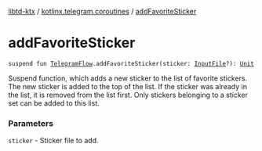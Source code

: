 [libtd-ktx](../index.md) / [kotlinx.telegram.coroutines](index.md) / [addFavoriteSticker](./add-favorite-sticker.md)

# addFavoriteSticker

`suspend fun `[`TelegramFlow`](../kotlinx.telegram.core/-telegram-flow/index.md)`.addFavoriteSticker(sticker: `[`InputFile`](https://tdlibx.github.io/td/docs/org/drinkless/td/libcore/telegram/TdApi/InputFile.html)`?): `[`Unit`](https://kotlinlang.org/api/latest/jvm/stdlib/kotlin/-unit/index.html)

Suspend function, which adds a new sticker to the list of favorite stickers. The new sticker is
added to the top of the list. If the sticker was already in the list, it is removed from the list
first. Only stickers belonging to a sticker set can be added to this list.

### Parameters

`sticker` - Sticker file to add.